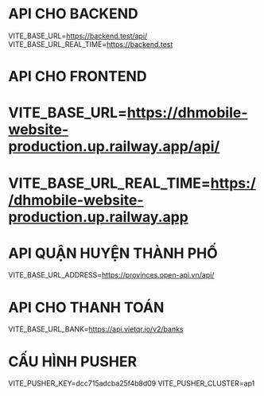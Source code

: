 ######
# API CHO BACKEND
VITE_BASE_URL=https://backend.test/api/
VITE_BASE_URL_REAL_TIME=https://backend.test
######


######
# API CHO FRONTEND
# VITE_BASE_URL=https://dhmobile-website-production.up.railway.app/api/
# VITE_BASE_URL_REAL_TIME=https://dhmobile-website-production.up.railway.app
######


######
# API QUẬN HUYỆN THÀNH PHỐ
VITE_BASE_URL_ADDRESS=https://provinces.open-api.vn/api/
######

######
# API CHO THANH TOÁN
VITE_BASE_URL_BANK=https://api.vietqr.io/v2/banks
######

######
# CẤU HÌNH PUSHER
VITE_PUSHER_KEY=dcc715adcba25f4b8d09
VITE_PUSHER_CLUSTER=ap1
######